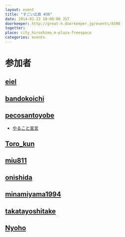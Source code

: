 ```yaml
---
layout: event
title: "すごい広島 #36"
date: 2014-01-22 18:00:00 JST
doorkeeper: http://great-h.doorkeeper.jp/events/8398
togetter: 
place: city_hiroshima_m-plaza-freespace
categories: events
---
```


# 参加者


## [eiel](http://eiel.info/)


## [bandokoichi](http://twitter.com/bandokoichi)


## [pecosantoyobe](http://twitter.com/pecosantoyobe)

* [やること宣言](https://github.com/great-h/great-h.github.io/issues/595)


## [Toro_kun](https://twitter.com/Toro_kun)


## [miu811](https://github.com/miu811)


## [onishida](http://twitter.com/onishida)


## [minamiyama1994](https://github.com/minamiyama1994)


## [takatayoshitake](http://twitter.com/takatayoshitake)


## [Nyoho](http://nyoho.jp/)
